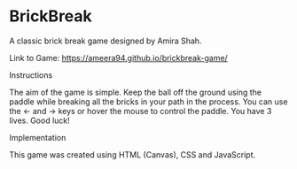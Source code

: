 # BrickBreak

A classic brick break game designed by Amira Shah. 

Link to Game: https://ameera94.github.io/brickbreak-game/

Instructions

The aim of the game is simple. Keep the ball off the ground using the paddle while breaking all the bricks in your path in the process. 
You can use the <- and -> keys or hover the mouse to control the paddle. 
You have 3 lives. 
Good luck! 

Implementation

This game was created using HTML (Canvas), CSS and JavaScript. 
